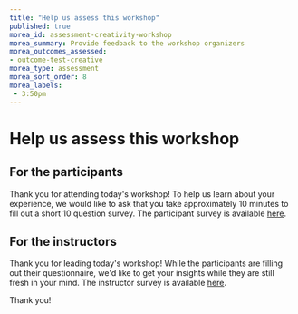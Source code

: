 ```yaml
---
title: "Help us assess this workshop"
published: true
morea_id: assessment-creativity-workshop
morea_summary: Provide feedback to the workshop organizers
morea_outcomes_assessed:
- outcome-test-creative
morea_type: assessment
morea_sort_order: 8
morea_labels:
 - 3:50pm
---
```


# Help us assess this workshop

## For the participants

Thank you for attending today's workshop! To help us learn about your experience, we would like to ask that you take approximately 10 minutes to fill out a short 10 question survey.  The participant survey is available [here](https://forms.gle/HtXP98v1k2WoxoZ6A).

## For the instructors

Thank you for leading today's workshop! While the participants are filling out their questionnaire, we'd like to get your insights while they are still fresh in your mind.  The instructor survey is available [here](https://forms.gle/kRKw8aM3c9VrGu127).

Thank you!
